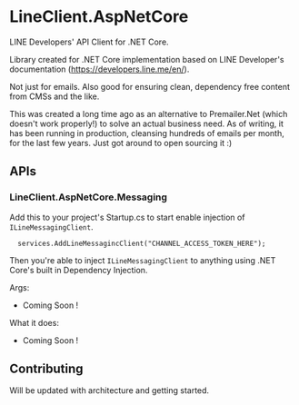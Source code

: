 LineClient.AspNetCore
============

LINE Developers' API Client for .NET Core.

Library created for .NET Core implementation based on LINE Developer's documentation (https://developers.line.me/en/).

Not just for emails. Also good for ensuring clean, dependency free content from CMSs and the like.

This was created a long time ago as an alternative to Premailer.Net (which doesn't work properly!) to solve an actual business need. As of writing, it has been running in production, cleansing hundreds of emails per month, for the last few years. Just got around to open sourcing it :)


## APIs


### LineClient.AspNetCore.Messaging
Add this to your project's Startup.cs to start enable injection of ```ILineMessagingClient```.

```
  services.AddLineMessagincClient("CHANNEL_ACCESS_TOKEN_HERE");
```
Then you're able to inject ```ILineMessagingClient``` to anything using .NET Core's built in Dependency Injection.

Args:
* Coming Soon !

What it does: 
* Coming Soon !


## Contributing

Will be updated with architecture and getting started.
